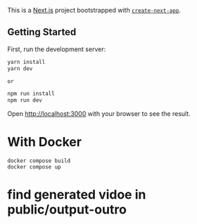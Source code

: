 This is a [Next.js](https://nextjs.org/) project bootstrapped with [`create-next-app`](https://github.com/vercel/next.js/tree/canary/packages/create-next-app).

## Getting Started

First, run the development server:

```bash
yarn install
yarn dev

or

npm run install
npm run dev

```

Open [http://localhost:3000](http://localhost:3000) with your browser to see the result.


# With Docker

```shell
docker compose build
docker compose up
```



# find generated vidoe in public/output-outro


